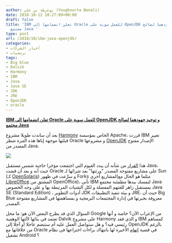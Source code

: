 ```yaml
---
author: يوغرطة بن علي (Youghourta Benali)
date: 2010-10-12 18:27:09+00:00
draft: false
title: 'IBM تعلن انضمامها إلى Oracle للعمل سوية على OpenJDK و توحيد جهودهما لصالح
  مجتمع Java '
type: post
url: /2010/10/ibm-java-openjdk/
categories:
- أخبار الشركات
- برمجيات
tags:
- Big blue
- Dalvik
- Harmony
- IBM
- Java
- Java SE
- JDK
- JRE
- OpenJDK
- oracle
---
```


**[IBM تعلن انضمامها إلى Oracle للعمل سوية على OpenJDK و توحيد جهودهما لصالح مجتمع Java]( https://www.it-scoop.com/2010/10/ibm-java-openjdk/)**


بعد أن ساندت طويلا مشروع [Harmony](http://en.wikipedia.org/wiki/Apache_Harmony) الخاص بمؤسسة Apache، قررت IBM تغيير قبلتها موجهة إياها هذه المرة شطر Oracle و مشروعها [OpenJDK](http://en.wikipedia.org/wiki/OpenJDK) الإصدار مفتوح المصدر من Java.

[![](https://openjdk.java.net/images/openjdk.png)
](https://www.it-scoop.com/2010/10/ibm-java-openjdk/)

هذا [القرار](http://www.oracle.com/us/corporate/press/176988) من شأنه أن يبدد الغيوم التي اجتمعت مؤخرا حاجبة شمس مستقبل Java، حيث أنه و بعد أن قضت Oracle على مشاريع مفتوحة المصدر "ورثتها" بعد شرائها لـ Sun (كـ [OpenSolaris](https://www.it-scoop.com/tag/opensolaris/)) و سرَّعت في ظهور Forks لمشاريع أخرى(مثلما هو الحال مع [LibreOffice](https://www.it-scoop.com/2010/09/the-document-foundation-libreoffice/) المشتق من OpenOffice)، تأتي IBM لتمسك بيدها مطمئنة مجتمع Java بمستقبل زاهر للغتهم المفضلة و لكل التقنيات المرتبطة بها و على وجه الخصوص Java SE (Standard Edition) ، أدوات التطوير JDK و بيئة تنفيذ التطبيقات JRE، حيث أن Big Blue معروفة بخبرتها في إدارة المجتمعات البرمجية و بمساهمتها في المشاريع مفتوحة المصدر.

السؤال الذي قد يطرح البعض الآن هو: ما محل Google من الإعراب الآن؟ خاصة و أنها تعتمد في بنائها لآلتها الوهمية Dalvik على مشروع Harmony و الذي فقد IBM كمساهم رئيسي فيه؟ و هل ستواصل العمل عليه أم ستنضم عاجلا أو آجلا إلى OpenJDK بالرغم من خلافاتها مع Oracle في قضية [اتهام](https://www.it-scoop.com/2010/08/oracle-google-java-android/) الأخيرة لها بانتهاك براءات اختراعها في نظام تشغيل Android ؟
